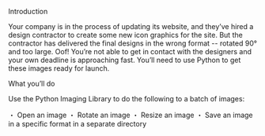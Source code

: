 Introduction

Your company is in the process of updating its website, and they’ve hired a design contractor to create some new icon graphics for the site. 
But the contractor has delivered the final designs in the wrong format -- rotated 90° and too large. 
Oof! You’re not able to get in contact with the designers and your own deadline is approaching fast. 
You’ll need to use Python to get these images ready for launch.

What you’ll do

Use the Python Imaging Library to do the following to a batch of images:

  ・ Open an image
  ・ Rotate an image
  ・ Resize an image
  ・ Save an image in a specific format in a separate directory 
